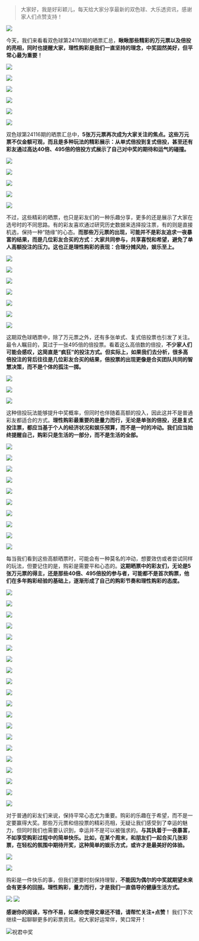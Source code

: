 > 大家好，我是好彩颖儿，每天给大家分享最新的双色球、大乐透资讯，感谢家人们点赞支持！

![](https://cdn.jsdelivr.net/gh/wangwenjie1314/PicCDN/2024-7-11/1720660897499-image.png)


今天，我们来看看双色球第24116期的晒票汇总，**瞅瞅那些精彩的万元票以及倍投的亮相，同时也提醒大家，理性购彩是我们一直坚持的理念，中奖固然美好，但平常心最为重要！**

![](https://cdn.jsdelivr.net/gh/wangwenjie1314/PicCDN/2024-10-10/1728531275748-image.png)


![](https://cdn.jsdelivr.net/gh/wangwenjie1314/PicCDN/2024-10-10/1728531283035-image.png)

![](https://cdn.jsdelivr.net/gh/wangwenjie1314/PicCDN/2024-10-10/1728542600413-image.png)


![](https://cdn.jsdelivr.net/gh/wangwenjie1314/PicCDN/2024-10-10/1728543108594-image.png)


![](https://cdn.jsdelivr.net/gh/wangwenjie1314/PicCDN/2024-10-10/1728543169564-image.png)


![](https://cdn.jsdelivr.net/gh/wangwenjie1314/PicCDN/2024-10-10/1728543280940-image.png)


双色球第24116期的晒票汇总中，**5张万元票再次成为大家关注的焦点。这些万元票不仅金额可观，而且是多种玩法的精彩展示：从单式倍投到复式倍投，甚至还有彩友通过高达40倍、495倍的倍投方式展示了自己对中奖的期待和运气的碰撞。**


![](https://cdn.jsdelivr.net/gh/wangwenjie1314/PicCDN/2024-10-10/1728542644495-image.png)

![](https://cdn.jsdelivr.net/gh/wangwenjie1314/PicCDN/2024-10-10/1728542985799-image.png)


![](https://cdn.jsdelivr.net/gh/wangwenjie1314/PicCDN/2024-10-10/1728543031915-image.png)


![](https://cdn.jsdelivr.net/gh/wangwenjie1314/PicCDN/2024-10-10/1728543065559-image.png)

![](https://cdn.jsdelivr.net/gh/wangwenjie1314/PicCDN/2024-10-10/1728543059611-image.png)



不过，这些精彩的晒票，也只是彩友们的一种乐趣分享，更多的还是展示了大家在选号时的不同思路。有的彩友喜欢通过研究历史数据来选择投注票，有的则是直接机选，保持一种“随缘”的心态。**而那些万元票的出现，可能并不是彩友追求一夜暴富的结果，而是几位彩友合买的方式：大家共同参与，共享喜悦和希望，避免了单人高额投注的压力。这也正是理性购彩的表现：合理分摊风险，娱乐至上。**



![](https://cdn.jsdelivr.net/gh/wangwenjie1314/PicCDN/2024-10-10/1728531334645-image.png)


![](https://cdn.jsdelivr.net/gh/wangwenjie1314/PicCDN/2024-10-10/1728531368423-image.png)


![](https://cdn.jsdelivr.net/gh/wangwenjie1314/PicCDN/2024-10-10/1728531480285-image.png)


![](https://cdn.jsdelivr.net/gh/wangwenjie1314/PicCDN/2024-10-10/1728531473029-image.png)

![](https://cdn.jsdelivr.net/gh/wangwenjie1314/PicCDN/2024-10-10/1728531459442-image.png)



![](https://cdn.jsdelivr.net/gh/wangwenjie1314/PicCDN/2024-10-10/1728531443757-image.png)

![](https://cdn.jsdelivr.net/gh/wangwenjie1314/PicCDN/2024-10-10/1728531449692-image.png)




这期双色球晒票中，除了万元票之外，还有多张单式、复式倍投票也引发了关注。最令人瞩目的，莫过于一张495倍的倍投票。看着这么高倍数的倍投，**不少家人们可能会感叹，这简直是“疯狂”的投注方式。但实际上，如果我们去分析，很多高倍投注的背后往往是几位彩友合买的结果，倍投票的出现更像是合买团队共同的智慧决策，而不是个体的孤注一掷。**




![](https://cdn.jsdelivr.net/gh/wangwenjie1314/PicCDN/2024-10-10/1728531361218-image.png)

![](https://cdn.jsdelivr.net/gh/wangwenjie1314/PicCDN/2024-10-10/1728531393331-image.png)


![](https://cdn.jsdelivr.net/gh/wangwenjie1314/PicCDN/2024-10-10/1728531291097-image.png)



这种倍投玩法能够提升中奖概率，但同时也伴随着高额的投入，因此这并不是普通彩友都适合的方式。**理性购彩最重要的是量力而行，无论是单张的倍投，还是复式投注票，都应当基于个人的经济状况和娱乐预算，而不是一时的冲动。我们应当始终提醒自己，购彩只是生活的一部分，而不是生活的全部。**



![](https://cdn.jsdelivr.net/gh/wangwenjie1314/PicCDN/2024-10-10/1728543213441-image.png)


![](https://cdn.jsdelivr.net/gh/wangwenjie1314/PicCDN/2024-10-10/1728543047490-image.png)

![](https://cdn.jsdelivr.net/gh/wangwenjie1314/PicCDN/2024-10-10/1728543080154-image.png)

![](https://cdn.jsdelivr.net/gh/wangwenjie1314/PicCDN/2024-10-10/1728543072157-image.png)

![](https://cdn.jsdelivr.net/gh/wangwenjie1314/PicCDN/2024-10-10/1728531298299-image.png)


![](https://cdn.jsdelivr.net/gh/wangwenjie1314/PicCDN/2024-10-10/1728531326521-image.png)

![](https://cdn.jsdelivr.net/gh/wangwenjie1314/PicCDN/2024-10-10/1728531465648-image.png)

![](https://cdn.jsdelivr.net/gh/wangwenjie1314/PicCDN/2024-10-10/1728543087910-image.png)


![](https://cdn.jsdelivr.net/gh/wangwenjie1314/PicCDN/2024-10-10/1728542673755-image.png)


![](https://cdn.jsdelivr.net/gh/wangwenjie1314/PicCDN/2024-10-10/1728543193413-image.png)


每当我们看到这些高额晒票时，可能会有一种莫名的冲动，想要效仿或者尝试同样的玩法，但要记住的是，购彩是需要平和心态的。**这期晒票中的彩友们，无论是5张万元票的得主，还是那些40倍、495倍投的参与者，可能都不是首次购票，他们在多年购彩经验的基础上，逐渐形成了自己的购彩节奏和理性购彩的态度。**

![](https://cdn.jsdelivr.net/gh/wangwenjie1314/PicCDN/2024-10-10/1728542729834-image.png)


![](https://cdn.jsdelivr.net/gh/wangwenjie1314/PicCDN/2024-10-10/1728542715029-image.png)


![](https://cdn.jsdelivr.net/gh/wangwenjie1314/PicCDN/2024-10-10/1728542806974-image.png)


![](https://cdn.jsdelivr.net/gh/wangwenjie1314/PicCDN/2024-10-10/1728542705677-image.png)

![](https://cdn.jsdelivr.net/gh/wangwenjie1314/PicCDN/2024-10-10/1728542702036-image.png)


![](https://cdn.jsdelivr.net/gh/wangwenjie1314/PicCDN/2024-10-10/1728542692587-image.png)


![](https://cdn.jsdelivr.net/gh/wangwenjie1314/PicCDN/2024-10-10/1728542725193-image.png)

![](https://cdn.jsdelivr.net/gh/wangwenjie1314/PicCDN/2024-10-10/1728542721499-image.png)

![](https://cdn.jsdelivr.net/gh/wangwenjie1314/PicCDN/2024-10-10/1728542753208-image.png)

![](https://cdn.jsdelivr.net/gh/wangwenjie1314/PicCDN/2024-10-10/1728542791808-image.png)

![](https://cdn.jsdelivr.net/gh/wangwenjie1314/PicCDN/2024-10-10/1728542797318-image.png)

![](https://cdn.jsdelivr.net/gh/wangwenjie1314/PicCDN/2024-10-10/1728542802051-image.png)


![](https://cdn.jsdelivr.net/gh/wangwenjie1314/PicCDN/2024-10-10/1728542812563-image.png)


![](https://cdn.jsdelivr.net/gh/wangwenjie1314/PicCDN/2024-10-10/1728542759929-image.png)

![](https://cdn.jsdelivr.net/gh/wangwenjie1314/PicCDN/2024-10-10/1728542661726-image.png)



![](https://cdn.jsdelivr.net/gh/wangwenjie1314/PicCDN/2024-10-10/1728542740216-image.png)


![](https://cdn.jsdelivr.net/gh/wangwenjie1314/PicCDN/2024-10-10/1728542786018-image.png)

![](https://cdn.jsdelivr.net/gh/wangwenjie1314/PicCDN/2024-10-10/1728542778540-image.png)



![](https://cdn.jsdelivr.net/gh/wangwenjie1314/PicCDN/2024-10-10/1728542771262-image.png)


![](https://cdn.jsdelivr.net/gh/wangwenjie1314/PicCDN/2024-10-10/1728542747051-image.png)


对于普通的彩友们来说，保持平常心态尤为重要。购彩的乐趣在于希望，而不是一定要赢得大奖。那些万元票和倍投票的精彩亮相，无疑让我们感受到了幸运的魅力，但同时我们也需要认识到，幸运并不是可以被强求的。**与其执着于一夜暴富，不如享受购彩过程中的简单快乐。比如，在某个周末，和朋友们一起合买几张彩票，在轻松的氛围中期待开奖，这种简单的娱乐方式，或许才是最美好的体验。**

![](https://cdn.jsdelivr.net/gh/wangwenjie1314/PicCDN/2024-10-10/1728523666227-image.png)

![](https://cdn.jsdelivr.net/gh/wangwenjie1314/PicCDN/2024-10-10/1728523678757-image.png)


购彩是一件快乐的事，但我们更要时刻保持理智，**不能因为偶尔的中奖就期望未来会有更多的回报。理性购彩，量力而行，才是我们一直倡导的健康生活方式。**

![](https://cdn.jsdelivr.net/gh/wangwenjie1314/PicCDN/2024-10-10/1728531412668-image.png)
![](https://cdn.jsdelivr.net/gh/wangwenjie1314/PicCDN/2024-10-10/1728531429909-image.png)


**感谢你的阅读，写作不易，如果你觉得文章还不错，请帮忙关注+点赞！** 我们下次继续一起聊聊更多的彩票资讯，祝大家好运常伴，笑口常开！


![祝君中奖](https://cdn.jsdelivr.net/gh/wangwenjie1314/PicCDN/2024-10-10/1728550227322-ComfyUI_00002_.png)
